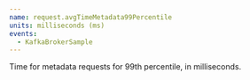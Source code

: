 ```yaml
---
name: request.avgTimeMetadata99Percentile
units: milliseconds (ms)
events:
  - KafkaBrokerSample
---
```


Time for metadata requests for 99th percentile, in milliseconds.